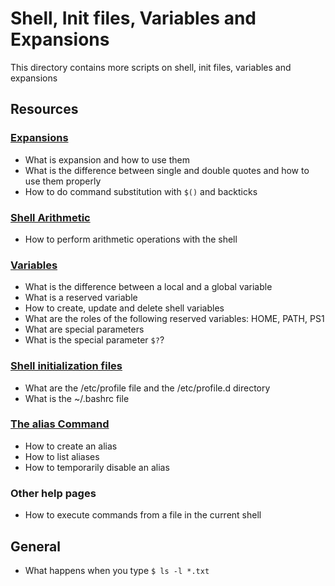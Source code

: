 # Shell, Init files, Variables and Expansions
This directory contains more scripts on shell, init files, variables and expansions

## Resources
### [Expansions](http://linuxcommand.org/lc3_lts0080.php)
- What is expansion and how to use them
- What is the difference between single and double quotes and how to use them properly
- How to do command substitution with ```$()``` and backticks

### [Shell Arithmetic](https://www.gnu.org/software/bash/manual/html_node/Shell-Arithmetic.html)
- How to perform arithmetic operations with the shell

### [Variables](https://tldp.org/LDP/Bash-Beginners-Guide/html/sect_03_02.html)
- What is the difference between a local and a global variable
- What is a reserved variable
- How to create, update and delete shell variables
- What are the roles of the following reserved variables: HOME, PATH, PS1
- What are special parameters
- What is the special parameter ```$?```?

### [Shell initialization files](https://tldp.org/LDP/Bash-Beginners-Guide/html/sect_03_01.html)
- What are the /etc/profile file and the /etc/profile.d directory
- What is the ~/.bashrc file

### [The alias Command](http://www.linfo.org/alias.html)
- How to create an alias
- How to list aliases
- How to temporarily disable an alias

### Other help pages
- How to execute commands from a file in the current shell

## General
- What happens when you type ```$ ls -l *.txt```
